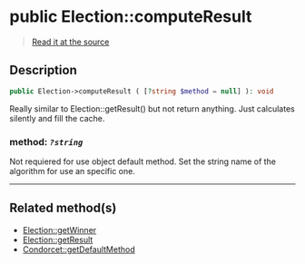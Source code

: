 # public Election::computeResult

> [Read it at the source](https://github.com/julien-boudry/Condorcet/blob/master/src/ElectionProcess/ResultsProcess.php#L291)

## Description    

```php
public Election->computeResult ( [?string $method = null] ): void
```

Really similar to Election::getResult() but not return anything. Just calculates silently and fill the cache.
    

### **method:** *`?string`*   
Not requiered for use object default method. Set the string name of the algorithm for use an specific one.    

---------------------------------------

## Related method(s)      

* [Election::getWinner](/Docs/api-reference/Election%20Class/Election--getWinner.md)    
* [Election::getResult](/Docs/api-reference/Election%20Class/Election--getResult.md)    
* [Condorcet::getDefaultMethod](/Docs/api-reference/Condorcet%20Class/Condorcet--getDefaultMethod.md)    
